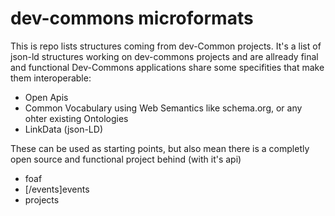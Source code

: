 dev-commons microformats
===========

This is repo lists structures coming from dev-Common projects.
It's a list of json-ld structures working on dev-commons projects and are allready final and functional 
Dev-Commons applications share some specifities that make them interoperable: 
- Open Apis
- Common Vocabulary using Web Semantics like schema.org, or any ohter existing Ontologies
- LinkData (json-LD)

These can be used as starting points, 
but also mean there is a completly open source and functional project behind  (with it's api)

- foaf
- [/events]events
- projects

